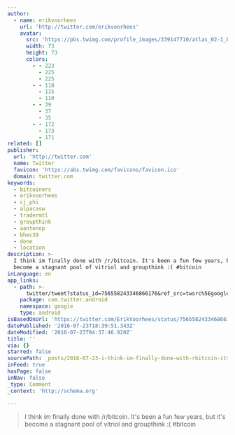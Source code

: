 ```yaml
---
author:
  - name: erikvoorhees
    url: 'http://twitter.com/erikvoorhees'
    avatar:
      src: 'https://pbs.twimg.com/profile_images/339147710/atlas_02-1_bigger.jpg'
      width: 73
      height: 73
      colors:
        - - 223
          - 225
          - 225
        - - 118
          - 115
          - 110
        - - 39
          - 37
          - 35
        - - 172
          - 173
          - 171
related: []
publisher:
  url: 'http://twitter.com'
  name: Twitter
  favicon: 'https://abs.twimg.com/favicons/favicon.ico'
  domain: twitter.com
keywords:
  - bitcoiners
  - erikvoorhees
  - cj_phi
  - alpacasw
  - tradermtl
  - groupthink
  - aantonop
  - bhec39
  - done
  - location
description: >-
  I think im finally done with /r/bitcoin. It's been a fun few years, but it's
  become a stagnant pool of vitriol and groupthink :( #bitcoin
inLanguage: en
app_links:
  - path: >-
      twitter/tweet?status_id=756558243346866176&ref_src=twsrc%5Egoogle%7Ctwcamp%5Eandroidseo%7Ctwgr%5Estatus%7Ctwterm%5E756558243346866176
    package: com.twitter.android
    namespace: google
    type: android
isBasedOnUrl: 'https://twitter.com/ErikVoorhees/status/756558243346866176'
datePublished: '2016-07-23T18:39:51.343Z'
dateModified: '2016-07-23T04:37:46.920Z'
title: ''
via: {}
starred: false
sourcePath: _posts/2016-07-23-i-think-im-finally-done-with-rbitcoin-its-been-a-fun-few.md
inFeed: true
hasPage: false
inNav: false
_type: Comment
_context: 'http://schema.org'

---
```

> I think im finally done with /r/bitcoin. It's been a fun few years, but it's become a stagnant pool of vitriol and groupthink :( \#bitcoin